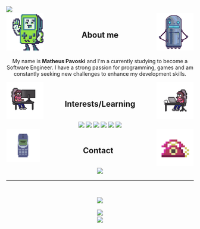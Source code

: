 <img src="https://capsule-render.vercel.app/api?type=waving&color=000000&height=100&section=header&text=Hey%20there,%20welcome%20to%20my%20%github%20profile!&fontSize=25&fontColor=FFFFFF80&animation=twinkling&fontAlignY=25"/>
<div style="display: inline_block">
  <img align='right' width=100 height=100 src='https://github.com/matheusPavoski/matheusPavoski/blob/main/giphy%20(3).gif'>
  <img align='left' width=100 height=100 src='https://github.com/matheusPavoski/matheusPavoski/blob/main/giphy.gif'>
</div>
<br>
<h2 align='center'>About me</h2> 
<br>
<p align='center'>My name is <strong>Matheus Pavoski</strong> and I'm a currently studying to become a Software Engineer. I have a strong passion for programming, games and am constantly seeking new challenges to enhance my development skills.</p>
<div style="display: inline_block">
  <img align='right' width=100 height=100 src='https://github.com/matheusPavoski/matheusPavoski/blob/main/giphy%20(4).gif'>
  <img align='left' width=100 height=100 src='https://github.com/matheusPavoski/matheusPavoski/blob/main/giphy%20(2).gif'>
</div>
<br>
<h2 align='center'>Interests/Learning</h2> 
<br>
<div style="display: inline_block" align='center'>
  <a href="https://www.learn-c.org/"><img src='https://img.shields.io/badge/C-000000.svg?style=for-the-badge&logo=C&logoColor=white'></a>
  <a href="https://www.learncpp.com/"><img src='https://img.shields.io/badge/C%2B%2B-000000?style=for-the-badge&logo=c%2B%2B&logoColor=white'></a>
  <a href="https://www.vim.org/"><img src="https://img.shields.io/badge/Vim-000000.svg?style=for-the-badge&logo=Vim&logoColor=white"></a>
  <a href="https://www.sfml-dev.org/"><img src='https://img.shields.io/badge/SFML-000000.svg?style=for-the-badge&logo=SFML&logoColor=white'></a>
  <a href="https://www.linux.org/pages/download/"><img src="https://img.shields.io/badge/Linux-000000.svg?style=for-the-badge&logo=Linux&logoColor=white"></a>
  <a href="https://git-scm.com/"><img src='https://img.shields.io/badge/GIT-000000?style=for-the-badge&logo=git&logoColor=white'></a>
</div>
<div style="display: inline_block">
  <img align='right' width=100 height=100 src='https://github.com/matheusPavoski/matheusPavoski/blob/main/tel.gif'>
  <img align='left' width=90 height=90 src='https://github.com/matheusPavoski/matheusPavoski/blob/main/cel.gif'>
</div>
<br>
<h2 align='center'>Contact</h2>
<br>
<div style="display: inline_block" align='center'>
  <a href="https://www.linkedin.com/in/matheus-pavoski-a5601b190/"><img src='https://img.shields.io/badge/LinkedIn-000000?style=for-the-badge&logo=linkedin&logoColor=white'></a>
</div>
<hr>
<br>
<p align='center'>
<img src="https://github-readme-stats.vercel.app/api/top-langs/?username=matheusPavoski&layout=compact&bg_color=000000&title_color=ffffff&text_color=ffffff&hide_border=true">
</p>
<div align='center'>
<img src="https://komarev.com/ghpvc/?username=matheusPavoski&label=Profile%20Views&color=000000" 
</div>
<br>
<img src="https://capsule-render.vercel.app/api?type=waving&color=000000&height=100&section=footer"/>
